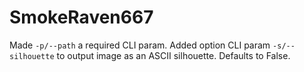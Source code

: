 # SmokeRaven667

Made `-p/--path` a required CLI param.
Added option CLI param `-s/--silhouette` to output image as an ASCII silhouette. Defaults to False.
